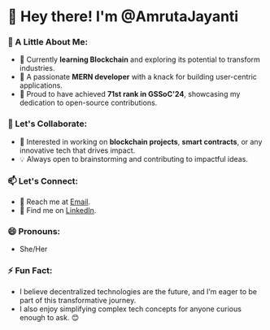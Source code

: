 
# 👋 Hey there! I'm @AmrutaJayanti  

### 👀 A Little About Me:
- 🚀 Currently **learning Blockchain** and exploring its potential to transform industries.  
- 🌱 A passionate **MERN developer** with a knack for building user-centric applications.  
- 🧠 Proud to have achieved **71st rank in GSSoC'24**, showcasing my dedication to open-source contributions.  

### 💞️ Let's Collaborate:
- 🤝 Interested in working on **blockchain projects**, **smart contracts**, or any innovative tech that drives impact.  
- 💡 Always open to brainstorming and contributing to impactful ideas.

### 📫 Let's Connect:
- 💌 Reach me at [Email](mailto:jayantiamruta@gmail.com).  
- 🔗 Find me on [LinkedIn](https://linkedin.com/in/amruta-jayanti).  

### 😄 Pronouns:
- She/Her  

### ⚡ Fun Fact:
- I believe decentralized technologies are the future, and I’m eager to be part of this transformative journey.  
- I also enjoy simplifying complex tech concepts for anyone curious enough to ask. 😊  
